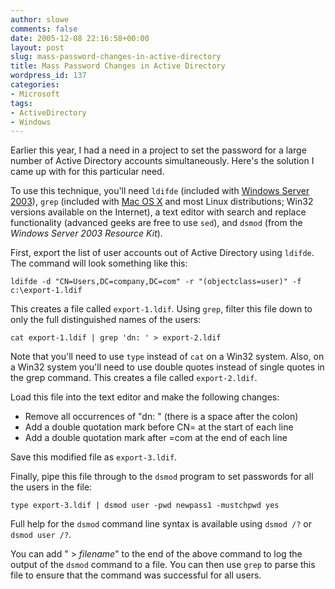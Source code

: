 ```yaml
---
author: slowe
comments: false
date: 2005-12-08 22:16:58+00:00
layout: post
slug: mass-password-changes-in-active-directory
title: Mass Password Changes in Active Directory
wordpress_id: 137
categories:
- Microsoft
tags:
- ActiveDirectory
- Windows
---
```


Earlier this year, I had a need in a project to set the password for a large number of Active Directory accounts simultaneously. Here's the solution I came up with for this particular need.

To use this technique, you'll need `ldifde` (included with [Windows Server 2003](http://www.microsoft.com/windowsserver2003/default.mspx)), `grep` (included with [Mac OS X](http://www.apple.com/macosx/) and most Linux distributions; Win32 versions available on the Internet), a text editor with search and replace functionality (advanced geeks are free to use `sed`), and `dsmod` (from the _Windows Server 2003 Resource Kit_).

First, export the list of user accounts out of Active Directory using `ldifde`. The command will look something like this:

    ldifde -d "CN=Users,DC=company,DC=com" -r "(objectclass=user)" -f c:\export-1.ldif

This creates a file called `export-1.ldif`. Using `grep`, filter this file down to only the full distinguished names of the users:

    cat export-1.ldif | grep 'dn: ' > export-2.ldif

Note that you'll need to use `type` instead of `cat` on a Win32 system. Also, on a Win32 system you'll need to use double quotes instead of single quotes in the grep command. This creates a file called `export-2.ldif`.

Load this file into the text editor and make the following changes:

* Remove all occurrences of "dn: " (there is a space after the colon)
* Add a double quotation mark before CN= at the start of each line
* Add a double quotation mark after =com at the end of each line

Save this modified file as `export-3.ldif`.

Finally, pipe this file through to the `dsmod` program to set passwords for all the users in the file:

    type export-3.ldif | dsmod user -pwd newpass1 -mustchpwd yes

Full help for the `dsmod` command line syntax is available using `dsmod /?` or `dsmod user /?`.

You can add " > _filename_" to the end of the above command to log the output of the `dsmod` command to a file. You can then use `grep` to parse this file to ensure that the command was successful for all users.
